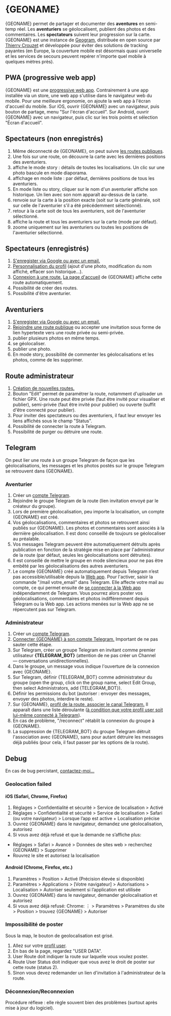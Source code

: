# {GEONAME}

{GEONAME} permet de partager et documenter des **aventures** en semi-temp réel.
Les **aventuriers** se géolocalisent, publient des photos et des commentaires.
Les **spectateurs** suivent leur progression sur la carte.
{GEONAME} est une instance de [Geogram](https://github.com/tcrouzet/geogram), distribuée en open source par [Thierry Crouzet](https://tcrouzet.com/) et développée pour éviter des solutions de tracking payantes (en Europe, la couverture mobile est désormais quasi universelle et les services de secours peuvent repérer n'importe quel mobile à quelques mètres près).  

## PWA (progressive web app)

{GEONAME} est une [progressive web app](https://fr.wikipedia.org/wiki/Progressive_web_app). Contrairement à une app installée via un store, une web app s'utilise dans le navigateur web du mobile. Pour une meilleure ergonomie, on ajoute la web app à l'écran d'accueil du mobile. Sur iOS, ouvrir {GEONAME} avec un navigateur, puis bouton de partage, menu "Sur l'écran d'accueil". Sur Android, ouvrir {GEONAME} avec un navigateur, puis clic sur les trois points et sélection "Écran d'accueil".

## Spectateurs (non enregistrés)

1. Même déconnecté de {GEONAME}, on peut suivre [les routes publiques](/routes).
1. Une fois sur une route, on découvre la carte avec les dernières positions des aventuriers.
1. <i class="fas fa-book"></i> affiche le mode story : détails de toutes les localisations. Un clic sur une photo bascule en mode diaporama.
1. <i class="fas fa-list"></i> affichage en mode liste : par défaut, dernières positions de tous les aventuriers.
1. En mode liste ou story, cliquer sur le nom d'un aventurier affiche son historique. Un lien avec son nom apparaît au-dessus de la carte.
1. <i class="fas fa-map-marker-alt"></i> renvoie sur la carte à la position exacte (soit sur la carte générale, soit sur celle de l'aventurier s'il a été précédemment sélectionné).
1. <i class="fas fa-map"></i> retour à la carte soit de tous les aventuriers, soit de l'aventurier sélectionné.
1. <i class="fas fa-expand-arrows-alt"></i> affiche la route et tous les aventuriers sur la carte (mode par défaut).
1. <i class="fas fa-compress"></i> zoome uniquement sur les aventuriers ou toutes les positions de l'aventurier sélectionné.

## Spectateurs (enregistrés)

1. [S'enregister via Google ou avec un email.](/login)
1. [Personnalisation du profil](/user) (ajout d'une photo, modification du nom affiché, effacer son historique…).
1. [Connexion à une route.](/routes) [La page d'accueil](/) de {GEONAME} affiche cette route automatiquement.
1. Possibilité de créer des routes.
1. Possibilité d'être aventurier.

## Aventuriers

1. [S'enregister via Google ou avec un email.](/login)
2. [Rejoindre une route publique](/routes) ou accepter une invitation sous forme de lien hypertexte vers une route privée ou semi-privée.
1. <i class="fas fa-images"></i> publier plusieurs photos en même temps.
1. <i class="fas fa-map-marker-alt"></i> se géolocaliser.
1. <i class="fas fa-camera"></i> publier une photo.
1. En mode story, possibilité de commenter les géolocalisations et les photos, comme de les supprimer.

## Route administrateur

1. [Création de nouvelles routes.](/routes)
1. Bouton "Edit" permet de paramétrer la route, notamment d'uploader un fichier GPX. Une route peut être privée (faut être invité pour visualiser et publier), semi-privée (faut être invité pour publier) ou ouverte (suffit d'être connecté pour publier).
1. Pour inviter des spectateurs ou des aventuriers, il faut leur envoyer les liens affichés sous le champ "Status".
1. Possibilité de connecter la route à Telegram.
1. Possibilité de purger ou détruire une route.

## Telegram

On peut lier une route à un groupe Telegram de façon que les géolocalisations, les messages et les photos postés sur le groupe Telegram se retrouvent dans {GEONAME}.

### Aventurier

1. Créer un [compte Telegram](https://telegram.org/apps).
2. Rejoindre le groupe Telegram de la route (lien invitation envoyé par le créateur du groupe).
3. Lors de première géolocalisation, peu importe la localisation, un compte {GEONAME} est créé.
4. Vos géolocalisations, commentaires et photos se retrouvent ainsi publiés sur {GEONAME}. Les photos et commentaires sont associés à la dernière géolocalisation. Il est donc conseillé de toujours se géolocaliser au préalable.
5. Vos messages Telegram peuvent être automatiquement détruits après publication en fonction de la stratégie mise en place par l'administrateur de la route (par défaut, seules les géolocalisations sont détruites).
6. Il est conseillé de mettre le groupe en mode silencieux pour ne pas être embêté par les géolocalisations des autres aventuriers.
7. Le compte {GEONAME} créé automatiquement depuis Telegram n’est pas accessible/utilisable depuis la [Web app](/). Pour l'activer, saisir la commande "/mail votre_email" dans Telegram. Elle affecte votre mail au compte, ce qui permet ensuite de [se connecter à la Web app](/login) indépendamment de Telegram. Vous pourrez alors poster vos géolocalisations, commentaires et photos indifféremment depuis Telegram ou la Web app. Les actions menées sur la Web app ne se répercutent pas sur Telegram.


### Administrateur

1. Créer un [compte Telegram](https://telegram.org/apps).
1. [Connecter {GEONAME} à son compte Telegram.](/user) Important de ne pas sauter cette étape.
1. Sur Telegram, créer un groupe Telegram en invitant comme premier utilisateur **{TELEGRAM_BOT}** (attention de ne pas créer un Channel — conversations unidirectionnelles).
1. Dans le groupe, un message vous indique l'ouverture de la connexion avec {GEONAME}.
1. Sur Telegram, définir {TELEGRAM_BOT} comme administrateur du groupe (open the group, click on the group name, select Edit Group, then select Administrators, add {TELEGRAM_BOT}).
1. Définir les permissions du bot (autoriser : envoyer des messages, envoyer des photos, interdire le reste).
1. Sur {GEONAME}, [profil de la route, associer le canal Telegram.](/route) Il apparaît dans une liste déroulante ([à condition que votre profil user soit lui-même connecté à Telegram](/user)).
1. En cas de problème, "/reconnect" rétablit la connexion du groupe à {GEONAME}.
1. La suppression de {TELEGRAM_BOT} du groupe Telegram détruit l'association avec {GEONAME}, sans pour autant détruire les messages déjà publiés (pour cela, il faut passer par les options de la route).


## Debug

En cas de bug percistant, [contactez-moi…](/contact/)

### Geolocation failed

#### iOS (Safari, Chrome, Firefox)
1. Réglages > Confidentialité et sécurité > Service de localisation > Activé
1. Réglages > Confidentialité et sécurité > Service de localisation > Safari (ou votre navigateur) > Lorsque l’app est active + Localisation précise
1. Ouvrez {GEONAME} dans le navigateur, demandez une géolocalisation, autorisez
1. Si vous avez déjà refusé et que la demande ne s’affiche plus:
  - Réglages > Safari > Avancé > Données de sites web > recherchez {GEONAME} > Supprimer
  - Rouvrez le site et autorisez la localisation

#### Android (Chrome, Firefox, etc.)
1. Paramètres > Position > Activé (Précision élevée si disponible)
1. Paramètres > Applications > [Votre navigateur] > Autorisations > Localisation > Autoriser seulement si l’application est utilisée
1. Ouvrez {GEONAME} dans le navigateur, demander géolocalisation et autorisez
1. Si vous avez déjà refusé: Chrome: ⋮ > Paramètres > Paramètres du site > Position > trouvez {GEONAME} > Autoriser

### Impossibilité de poster

Sous la map, le bouton de geolocalisation est grisé.

1. Allez sur votre [profil user](/user).
1. En bas de la page, regardez "USER DATA".
1. User Route doit indiquer la route sur laquelle vous voulez poster.
1. Route User Status doit indiquer que vous avez le droit de poster sur cette route (status 2).
1. Sinon vous devez redemander un lien d'invitation à l'administrateur de la route.

### Déconnexion/Reconnexion

Procédure réflexe : elle règle souvent bien des problèmes (surtout après mise à jour du logiciel).
